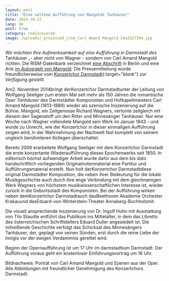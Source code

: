 ```yaml
---
layout: post
title: "Eine seltene Aufführung von Mangolds Tanhäuser"
date: 2014-10-27
lang: de
post: true
category: rediscovered
image: /uploads/_processed_/csm_Carl_Amand_Mangold_24a3327394.jpg
---
```



_Wir möchten Ihre Aufmerksamkeit auf eine Aufführung in Darmstadt des_ Tanhäuser _- aber nicht von Wagner - sondern von Carl Amand Mangold richten. Die RISM-Datenbank verzeichnet [eine Abschrift](https://opac.rism.info/search?id=456014917 "external-link-new-window") in Berlin und eine Arie [im Autograph von Mangold](https://opac.rism.info/search?id=464122202 "external-link-new-window"). Die Pressemitteilung wurde freundlicherweise vom [Konzertchor Darmstadt](http://www.konzertchor-darmstadt.de/){:target="_blank"} zur Verfügung gestellt._



Am2. November 2014bringt derKonzertchor Darmstadtunter der Leitung von Wolfgang Seeliger zum ersten Mal seit mehr als 150 Jahren die romantische Oper _Tanhäuser_ des Darmstädter Komponisten und Hofkapellmeisters Carl Amand Mangold (1813-1889) wieder als szenische Inszenierung auf die Bühne. Mangold, ein Zeitgenosse Richard Wagners, vertonte zeitgleich mit diesem den Sagenstoff um den Ritter und Minnesänger Tanhäuser. Nur eine Woche nach Wagner vollendete Mangold sein Werk im Januar 1843 - und wurde zu Unrecht, wie der Konzertchor in dieser einmaligen Aufführung zeigen wird, in der Wahrnehmung der Nachwelt fast komplett von seinem ungleich berühmteren Kollegen überschattet.



Bereits 2006 erarbeitete Wolfgang Seeliger mit dem Konzertchor Darmstadt die erste konzertante Wiederaufführung dieses Epochenwerks seit 1850. In editorisch höchst aufwendiger Arbeit wurde dafür aus dem bis dato handschriftlich vorliegenden Originalnotenmaterial eine Partitur und Aufführungsmaterial erstellt. Nun holt derKonzertchor Darmstadtdiese original Darmstädter Komposition, die neben ihrer Bedeutung für die lokale Musikgeschichte auch durch ihre enge Verbindung mit dem gleichnamigen Werk Wagners von höchstem musikwissenschaftlichen Interesse ist, wieder zurück in die Geburtsstadt des Komponisten. Bei der Aufführung wirken neben demKonzertchor Darmstadtauch dasBeethoven Akademie Orchester Krakauund dasEduard-von-Winterstein-Theater Annaberg-Buchholzmit.



Die visuell ansprechende Inszenierung von Dr. Ingolf Huhn mit Ausstattung von Tilo Staudte entführt das Publikum ins Mittelalter, in dem das Libretto des österreichischen Schriftstellers Eduard Duller angesiedelt ist. Die mitreißende Geschichte verfolgt das Schicksal des Minnesängers Tanhäuser, der, geplagt von seinen Sünden, erst durch die reine Liebe der Innigis vor der ewigen Verdammnis gerettet wird.



Beginn der Opernaufführung ist um 17 Uhr im darmstadtium Darmstadt. Der Aufführung voraus geht ein kostenloser Einführungsvortrag um 16 Uhr.



Bildnachweis: Porträt von Carl Amand Mangold und Szenen aus der Oper. Alle Abbildungen mit freundlicher Genehmigung des Konzertchors Darmstadt.

<script type="text/javascript">var switchTo5x=true;</script><script type="text/javascript" src="http://w.sharethis.com/button/buttons.js"></script><script type="text/javascript">stLight.options({publisher: "9b601438-1ce1-49d8-bfd7-9cff5df54c17", doNotHash: false, doNotCopy: false, hashAddressBar: false});</script>